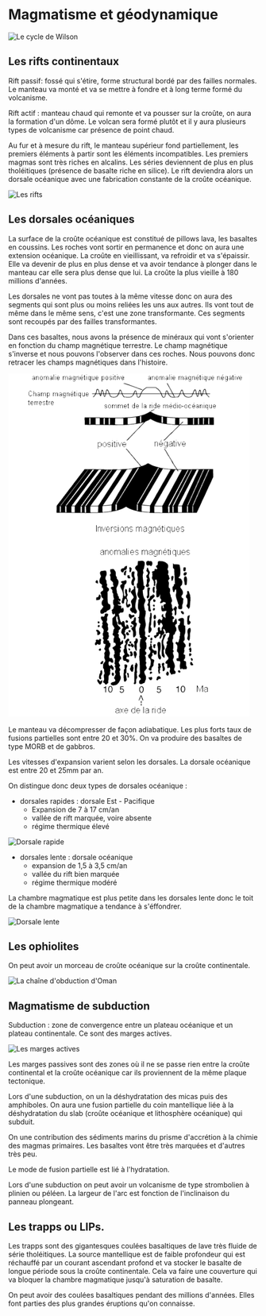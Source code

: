 # Magmatisme et géodynamique

![Le cycle de Wilson](Images/wilson.PNG)

## Les rifts continentaux

Rift passif: fossé qui s'étire, forme structural bordé par des failles normales. Le manteau va monté et va se mettre à fondre et à long terme formé du volcanisme. 

Rift actif : manteau chaud qui remonte et va pousser sur la croûte, on aura la formation d'un dôme. Le volcan sera formé plutôt et il y aura plusieurs types de volcanisme car présence de point chaud. 

Au fur et à mesure du rift, le manteau supérieur fond partiellement, les premiers éléments à partir sont les éléments incompatibles. Les premiers magmas sont très riches en alcalins. Les séries deviennent de plus en plus tholéitiques (présence de basalte riche en silice). Le rift deviendra alors un dorsale océanique avec une fabrication constante de la croûte océanique.

![Les rifts](Images/rift.PNG)

## Les dorsales océaniques

La surface de la croûte océanique est constitué de pillows lava, les basaltes en coussins. Les roches vont sortir en permanence et donc on aura une extension océanique. La croûte en vieillissant, va refroidir et va s'épaissir. Elle va devenir de plus en plus dense et va avoir tendance à plonger dans le manteau car elle sera plus dense que lui. La croûte la plus vieille à 180 millions d'années. 

Les dorsales ne vont pas toutes à la même vitesse donc on aura des segments qui sont plus ou moins reliées les uns aux autres. Ils vont tout de même dans le même sens, c'est une zone transformante. Ces segments sont recoupés par des failles transformantes. 

Dans ces basaltes, nous avons la présence de minéraux qui vont s'orienter en fonction du champ magnétique terrestre. Le champ magnétique s'inverse et nous pouvons l'observer dans ces roches. Nous pouvons donc retracer les champs magnétiques dans l'histoire. 

![Le magnétisme](Images/magnétisme.PNG)

Le manteau va décompresser de façon adiabatique. Les plus forts taux de fusions partielles sont entre 20 et 30%. On va produire des basaltes de type MORB et de gabbros. 

Les vitesses d'expansion varient selon les dorsales. La dorsale océanique est entre 20 et 25mm par an. 

On distingue donc deux types de dorsales océanique : 

* dorsales rapides : dorsale Est - Pacifique 
  * Expansion de 7 à 17 cm/an
  * vallée de rift marquée, voire absente 
  * régime thermique élevé

![Dorsale rapide](Images/dorsalerapide.PNG)

* dorsales lente : dorsale océanique
  * expansion de 1,5 à 3,5 cm/an
  * vallée du rift bien marquée
  * régime thermique modéré

La chambre magmatique est plus petite dans les dorsales lente donc le toit de la chambre magmatique a tendance à s'éffondrer.

![Dorsale lente](Images/dorsalelente.PNG)

## Les ophiolites

On peut avoir un morceau de croûte océanique sur la croûte continentale.

![La chaîne d'obduction d'Oman](Images/oman.PNG)

## Magmatisme de subduction

Subduction : zone de convergence entre  un plateau océanique et un plateau continentale. Ce sont des marges actives.

![Les marges actives](Images/margeactive.PNG)

Les marges passives sont des zones où il ne se passe rien entre la croûte continental et la croûte océanique car ils proviennent de la même plaque tectonique.

Lors d'une subduction, on un la déshydratation des micas puis des amphiboles. On aura une fusion partielle du coin mantellique liée à la déshydratation du slab (croûte océanique et lithosphère océanique) qui subduit. 

On une contribution des sédiments marins du prisme d'accrétion à la chimie des magmas primaires. Les basaltes vont être très marquées et d'autres très peu.

Le mode de fusion partielle est lié à l'hydratation.

Lors d'une subduction on peut avoir un volcanisme de type strombolien à plinien ou péléen. La largeur de l'arc est fonction de l'inclinaison du panneau plongeant. 

## Les trapps ou LIPs.

Les trapps sont des gigantesques coulées basaltiques de lave très fluide de série  tholéitiques. La source mantellique est de faible profondeur qui est réchauffé par un courant ascendant profond et va stocker le basalte de longue période sous la croûte continentale. Cela va faire une couverture qui va bloquer la chambre magmatique jusqu'à saturation de basalte.

On peut avoir des coulées basaltiques pendant des millions d'années. Elles font parties des plus grandes éruptions qu'on connaisse.